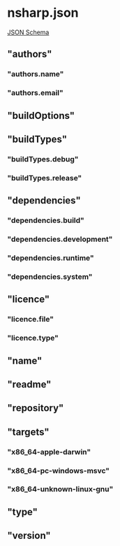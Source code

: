 # nsharp.json
[JSON Schema](https://github.com/nsharp-lang/nsharp/blob/master/nsharp.schema.json)

## "authors"
### "authors.name"
### "authors.email"
## "buildOptions"
## "buildTypes"
### "buildTypes.debug"
### "buildTypes.release"
## "dependencies"
### "dependencies.build"
### "dependencies.development"
### "dependencies.runtime"
### "dependencies.system"
## "licence"
### "licence.file"
### "licence.type"
## "name"
## "readme"
## "repository"
## "targets"
### "x86_64-apple-darwin"
### "x86_64-pc-windows-msvc"
### "x86_64-unknown-linux-gnu"
## "type"
## "version"

